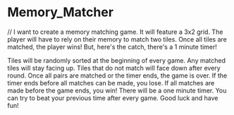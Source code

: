 # Memory_Matcher

// I want to create a memory matching game. It will feature a 3x2 grid. The player will have to rely on their memory to match two tiles. Once all tiles are matched, the player wins! But, here's the catch, there's a 1 minute timer!


Tiles will be randomly sorted at the beginning of every game.
Any matched tiles will stay facing up.
Tiles that do not match will face down after every round.
Once all pairs are matched or the timer ends, the game is over. If the timer ends before all matches can be made, you lose. If all matches are made before the game ends, you win!
There will be a one minute timer. You can try to beat your previous time after every game.
Good luck and have fun!